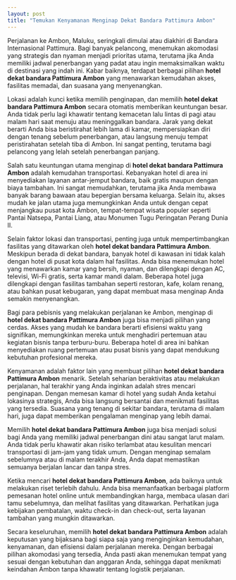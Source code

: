 ```yaml
---
layout: post
title: "Temukan Kenyamanan Menginap Dekat Bandara Pattimura Ambon"
---
```


Perjalanan ke Ambon, Maluku, seringkali dimulai atau diakhiri di Bandara Internasional Pattimura. Bagi banyak pelancong, menemukan akomodasi yang strategis dan nyaman menjadi prioritas utama, terutama jika Anda memiliki jadwal penerbangan yang padat atau ingin memaksimalkan waktu di destinasi yang indah ini. Kabar baiknya, terdapat berbagai pilihan **hotel dekat bandara Pattimura Ambon** yang menawarkan kemudahan akses, fasilitas memadai, dan suasana yang menyenangkan.

Lokasi adalah kunci ketika memilih penginapan, dan memilih **hotel dekat bandara Pattimura Ambon** secara otomatis memberikan keuntungan besar. Anda tidak perlu lagi khawatir tentang kemacetan lalu lintas di pagi atau malam hari saat menuju atau meninggalkan bandara. Jarak yang dekat berarti Anda bisa beristirahat lebih lama di kamar, mempersiapkan diri dengan tenang sebelum penerbangan, atau langsung menuju tempat peristirahatan setelah tiba di Ambon. Ini sangat penting, terutama bagi pelancong yang lelah setelah penerbangan panjang.

Salah satu keuntungan utama menginap di **hotel dekat bandara Pattimura Ambon** adalah kemudahan transportasi. Kebanyakan hotel di area ini menyediakan layanan antar-jemput bandara, baik gratis maupun dengan biaya tambahan. Ini sangat memudahkan, terutama jika Anda membawa banyak barang bawaan atau bepergian bersama keluarga. Selain itu, akses mudah ke jalan utama juga memungkinkan Anda untuk dengan cepat menjangkau pusat kota Ambon, tempat-tempat wisata populer seperti Pantai Natsepa, Pantai Liang, atau Monumen Tugu Peringatan Perang Dunia II.

Selain faktor lokasi dan transportasi, penting juga untuk mempertimbangkan fasilitas yang ditawarkan oleh **hotel dekat bandara Pattimura Ambon**. Meskipun berada di dekat bandara, banyak hotel di kawasan ini tidak kalah dengan hotel di pusat kota dalam hal fasilitas. Anda bisa menemukan hotel yang menawarkan kamar yang bersih, nyaman, dan dilengkapi dengan AC, televisi, Wi-Fi gratis, serta kamar mandi dalam. Beberapa hotel juga dilengkapi dengan fasilitas tambahan seperti restoran, kafe, kolam renang, atau bahkan pusat kebugaran, yang dapat membuat masa menginap Anda semakin menyenangkan.

Bagi para pebisnis yang melakukan perjalanan ke Ambon, menginap di **hotel dekat bandara Pattimura Ambon** juga bisa menjadi pilihan yang cerdas. Akses yang mudah ke bandara berarti efisiensi waktu yang signifikan, memungkinkan mereka untuk menghadiri pertemuan atau kegiatan bisnis tanpa terburu-buru. Beberapa hotel di area ini bahkan menyediakan ruang pertemuan atau pusat bisnis yang dapat mendukung kebutuhan profesional mereka.

Kenyamanan adalah faktor lain yang membuat pilihan **hotel dekat bandara Pattimura Ambon** menarik. Setelah seharian beraktivitas atau melakukan perjalanan, hal terakhir yang Anda inginkan adalah stres mencari penginapan. Dengan memesan kamar di hotel yang sudah Anda ketahui lokasinya strategis, Anda bisa langsung bersantai dan menikmati fasilitas yang tersedia. Suasana yang tenang di sekitar bandara, terutama di malam hari, juga dapat memberikan pengalaman menginap yang lebih damai.

Memilih **hotel dekat bandara Pattimura Ambon** juga bisa menjadi solusi bagi Anda yang memiliki jadwal penerbangan dini atau sangat larut malam. Anda tidak perlu khawatir akan risiko terlambat atau kesulitan mencari transportasi di jam-jam yang tidak umum. Dengan menginap semalam sebelumnya atau di malam terakhir Anda, Anda dapat memastikan semuanya berjalan lancar dan tanpa stres.

Ketika mencari **hotel dekat bandara Pattimura Ambon**, ada baiknya untuk melakukan riset terlebih dahulu. Anda bisa memanfaatkan berbagai platform pemesanan hotel online untuk membandingkan harga, membaca ulasan dari tamu sebelumnya, dan melihat fasilitas yang ditawarkan. Perhatikan juga kebijakan pembatalan, waktu check-in dan check-out, serta layanan tambahan yang mungkin ditawarkan.

Secara keseluruhan, memilih **hotel dekat bandara Pattimura Ambon** adalah keputusan yang bijaksana bagi siapa saja yang menginginkan kemudahan, kenyamanan, dan efisiensi dalam perjalanan mereka. Dengan berbagai pilihan akomodasi yang tersedia, Anda pasti akan menemukan tempat yang sesuai dengan kebutuhan dan anggaran Anda, sehingga dapat menikmati keindahan Ambon tanpa khawatir tentang logistik perjalanan.
